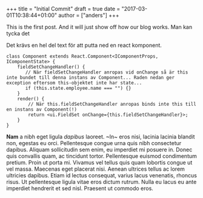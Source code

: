 +++
title = "Initial Commit"
draft = true
date = "2017-03-01T10:38:44+01:00"
author = ["anders"]
+++

This is the first post. And it will just show off how our blog works.
Man kan tycka det

Det krävs en hel del text för att putta ned en react komponent.

```
class Component extends React.Component<IComponentProps, IComponentState> {
    fieldSetChangeHandler() {
       // När fieldSetChangeHandler anropas vid onChange så är this inte bundet till denna instans av Component... Raden nedan ger exception eftersom this-objektet inte har state...
       if (this.state.employee.name === "") {}
    }
    render() {
        // När this.fieldSetChangeHandler anropas binds inte this till en instans av Component(!)
        return <ui.FieldSet onChange={this.fieldSetChangeHandler}>;
    }
}
```

**Nam** a nibh eget ligula *dapibus* laoreet. ~In~ eros nisi, lacinia lacinia blandit non, egestas eu orci. Pellentesque congue urna quis nibh consectetur dapibus. Aliquam sollicitudin sem enim, eu imperdiet mi posuere in. Donec quis convallis quam, ac tincidunt tortor. Pellentesque euismod condimentum pretium. Proin ut porta mi. Vivamus vel tellus quis quam lobortis congue ut vel massa. Maecenas eget placerat nisi. Aenean ultrices tellus ac lorem ultricies dapibus. Etiam id lectus consequat, varius lacus venenatis, rhoncus risus. Ut pellentesque ligula vitae eros dictum rutrum. Nulla eu lacus eu ante imperdiet hendrerit et sed nisl. Praesent ut commodo eros.

